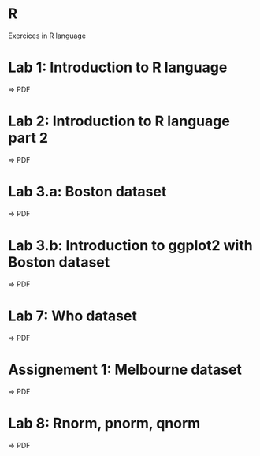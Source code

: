 # R
Exercices in R language

# Lab 1: Introduction to R language
=> PDF


# Lab 2: Introduction to R language part 2
=> PDF

# Lab 3.a: Boston dataset
=> PDF

# Lab 3.b: Introduction to ggplot2 with Boston dataset
=> PDF

# Lab 7: Who dataset
=> PDF

# Assignement 1: Melbourne dataset
=> PDF

# Lab 8: Rnorm, pnorm, qnorm
=> PDF
